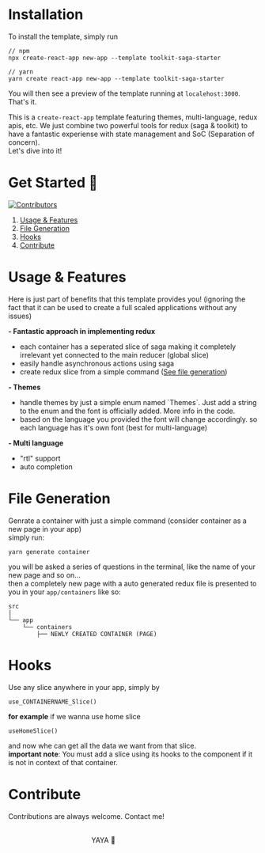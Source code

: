 
# <span id='installation'>Installation</span>

To install the template, simply run

```
// npm
npx create-react-app new-app --template toolkit-saga-starter
```

```
// yarn 
yarn create react-app new-app --template toolkit-saga-starter
```

You will then see a preview of the template running at `localehost:3000`. That's it.


This is a `create-react-app` template featuring themes, multi-language, redux\
apis, etc. We just combine two powerful tools for redux (saga & toolkit) to have a fantastic experiense with state management and SoC (Separation of concern).\
Let's dive into it!

# <span id='badges'>Get Started 🚀</span>
[![Contributors](https://img.shields.io/badge/contributors-1-brightgreen.svg)](https://github.com/yahyaparvar)
<ol>
  <li><a href='#usage'>Usage & Features</a></li>
  <li><a href='#file-generation'>File Generation</a></li>
  <li><a href='#hooks'>Hooks</a></li>
  <li><a href='#contribute'>Contribute</a></li>
</ol>


# <span id='usage'>Usage & Features</span>

Here is just part of benefits that this template provides you! (ignoring the fact that it can be used to create a full scaled applications without any issues)

**- Fantastic approach in implementing redux**

<ul>
<li>each container has a seperated slice of saga making it completely irrelevant yet connected to the main reducer (global slice)</li>
<li>easily handle asynchronous actions using saga</li>
<li>create redux slice from a simple command (<a href='#file-generation'>See file generation</a>)</li>
</ul>

**- Themes**

<ul>
<li>handle themes by just a simple enum named `Themes`. Just add a string to the enum and the font is officially added. More info in the code.</li>
<li>based on the language you provided the font will change accordingly. so each language has it's own font (best for multi-language)</li>
</ul>

**- Multi language**

<ul>
<li>"rtl" support </li>
<li>auto completion</li>
</ul>

# <span id='file-generation'>File Generation</span>

Genrate a container with just a simple command (consider container as a new page in your app)\
simply run:

```
yarn generate container
```

you will be asked a series of questions in the terminal, like the name of your new page and so on...\
then a completely new page with a auto generated redux file is presented to you in your `app/containers` like so:

```
src
│
└── app
    └── containers
        ├── NEWLY CREATED CONTAINER (PAGE)
```

# <span id='hooks'>Hooks</span>

Use any slice anywhere in your app, simply by

```
use_CONTAINERNAME_Slice()
```

**for example** if we wanna use home slice

```
useHomeSlice()
```

and now whe can get all the data we want from that slice.\
**important note**: You must add a slice using its hooks to the component if it is not in context of that container.

# <span id='contribute'>Contribute</span>

Contributions are always welcome. Contact me!

&emsp;&emsp;&emsp;&emsp;&emsp;&emsp;&emsp;&emsp;&emsp;&emsp;&emsp;&emsp;&emsp;&emsp;&emsp;&emsp;&emsp;&emsp;&emsp;&emsp;&emsp;&emsp;&emsp;&emsp;&emsp;&emsp;&emsp;&emsp;&emsp;&emsp;&emsp;&emsp;&emsp;&emsp;&emsp;&emsp;&emsp;&emsp;&emsp;&emsp;&emsp;&emsp;&emsp;&emsp;&emsp;&emsp;&emsp;&emsp;YAYA 💞

